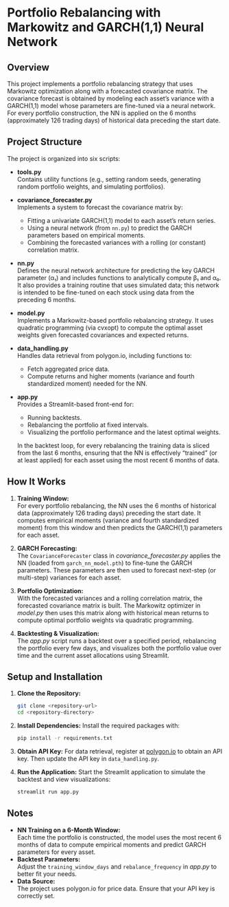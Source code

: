 # Portfolio Rebalancing with Markowitz and GARCH(1,1) Neural Network

## Overview
This project implements a portfolio rebalancing strategy that uses Markowitz optimization along with a forecasted covariance matrix. The covariance forecast is obtained by modeling each asset’s variance with a GARCH(1,1) model whose parameters are fine-tuned via a neural network. For every portfolio construction, the NN is applied on the 6 months (approximately 126 trading days) of historical data preceding the start date.

## Project Structure
The project is organized into six scripts:
- **tools.py**  
  Contains utility functions (e.g., setting random seeds, generating random portfolio weights, and simulating portfolios).

- **covariance_forecaster.py**  
  Implements a system to forecast the covariance matrix by:
  - Fitting a univariate GARCH(1,1) model to each asset’s return series.
  - Using a neural network (from `nn.py`) to predict the GARCH parameters based on empirical moments.
  - Combining the forecasted variances with a rolling (or constant) correlation matrix.

- **nn.py**  
  Defines the neural network architecture for predicting the key GARCH parameter (α₁) and includes functions to analytically compute β₁ and α₀. It also provides a training routine that uses simulated data; this network is intended to be fine-tuned on each stock using data from the preceding 6 months.

- **model.py**  
  Implements a Markowitz-based portfolio rebalancing strategy. It uses quadratic programming (via cvxopt) to compute the optimal asset weights given forecasted covariances and expected returns.

- **data_handling.py**  
  Handles data retrieval from polygon.io, including functions to:
  - Fetch aggregated price data.
  - Compute returns and higher moments (variance and fourth standardized moment) needed for the NN.

- **app.py**  
  Provides a Streamlit-based front-end for:
  - Running backtests.
  - Rebalancing the portfolio at fixed intervals.
  - Visualizing the portfolio performance and the latest optimal weights.
  
  In the backtest loop, for every rebalancing the training data is sliced from the last 6 months, ensuring that the NN is effectively “trained” (or at least applied) for each asset using the most recent 6 months of data.

## How It Works
1. **Training Window:**  
   For every portfolio rebalancing, the NN uses the 6 months of historical data (approximately 126 trading days) preceding the start date. It computes empirical moments (variance and fourth standardized moment) from this window and then predicts the GARCH(1,1) parameters for each asset.

2. **GARCH Forecasting:**  
   The `CovarianceForecaster` class in *covariance_forecaster.py* applies the NN (loaded from `garch_nn_model.pth`) to fine-tune the GARCH parameters. These parameters are then used to forecast next-step (or multi-step) variances for each asset.

3. **Portfolio Optimization:**  
   With the forecasted variances and a rolling correlation matrix, the forecasted covariance matrix is built. The Markowitz optimizer in *model.py* then uses this matrix along with historical mean returns to compute optimal portfolio weights via quadratic programming.

4. **Backtesting & Visualization:**  
   The *app.py* script runs a backtest over a specified period, rebalancing the portfolio every few days, and visualizes both the portfolio value over time and the current asset allocations using Streamlit.

## Setup and Installation

1. **Clone the Repository:**
    ```bash
    git clone <repository-url>
    cd <repository-directory>
    ```

2. **Install Dependencies:**
    Install the required packages with:
    ```bash
    pip install -r requirements.txt
    ```

3. **Obtain API Key:**
    For data retrieval, register at [polygon.io](https://polygon.io) to obtain an API key. Then update the API key in `data_handling.py`.


4. **Run the Application:**
    Start the Streamlit application to simulate the backtest and view visualizations:
    ```bash
    streamlit run app.py
    ```

## Notes
- **NN Training on a 6-Month Window:**  
  Each time the portfolio is constructed, the model uses the most recent 6 months of data to compute empirical moments and predict GARCH parameters for every asset.
- **Backtest Parameters:**  
  Adjust the `training_window_days` and `rebalance_frequency` in *app.py* to better fit your needs.
- **Data Source:**  
  The project uses polygon.io for price data. Ensure that your API key is correctly set.

